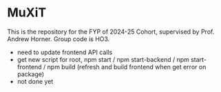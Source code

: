 # MuXiT
This is the repository for the FYP of 2024-25 Cohort, supervised by Prof. Andrew Horner. Group code is HO3.

- need to update frontend API calls
- get new script for root, npm start / npm start-backend / npm start-frontend / npm build (refresh and build frontend when get error on package)
- not done yet